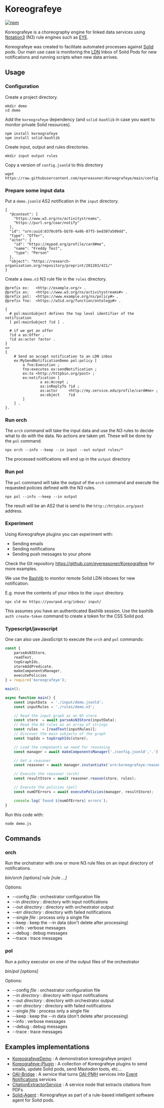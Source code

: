 # Koreografeye

[![npm](https://img.shields.io/npm/v/koreografeye)](https://www.npmjs.com/package/koreografeye)

Koreografeye is a choreography engine for linked data services using
[Notation3](https://w3c.github.io/N3/spec/) (N3) rule engines such 
as [EYE](https://github.com/eyereasoner/eye). 

Koreografeye was created to facilitate automated processes against [Solid](https://solidproject.org/TR/protocol) pods. Our main use case is monitoring the [LDN](https://www.w3.org/TR/ldn/) Inbox of Solid Pods for new notifications and running scripts when new data arrives.

## Usage

### Configuration

Create a project directory.

```
mkdir demo
cd demo
```

Add the `koreografeye` dependency (and `solid-bashlib` in case you want to monitor private Solid resources).

```
npm install koreografeye
npm install solid-bashlib
```

Create input, output and rules directories.

```
mkdir input output rules
```

Copy a version of `config.jsonld` to this directory

```
wget https://raw.githubusercontent.com/eyereasoner/Koreografeye/main/config.jsonld
```

### Prepare some input data

Put a `demo.jsonld` AS2 notification in the `input` directory.

```
{
  "@context": [
    "https://www.w3.org/ns/activitystreams",
    "https://purl.org/coar/notify"
  ],
  "id": "urn:uuid:0370c0fb-bb78-4a9b-87f5-bed307a509dd",
  "type": "Offer",
  "actor": {
    "id": "https://mypod.org/profile/card#me",
    "name": "Freddy Test",
    "type": "Person"
  },
  "object": "https://research-organisation.org/repository/preprint/201203/421/"
}
```

Create a `demo.n3` N3 rule file in the `rules` directory.

```
@prefix ex:   <http://example.org/> .
@prefix as:   <https://www.w3.org/ns/activitystreams#> .
@prefix pol:  <https://www.example.org/ns/policy#> .
@prefix fno:  <https://w3id.org/function/ontology#> .

{
  # pol:mainSubject defines the top level identifier of the notification
  [ pol:mainSubject ?id ] .
 
  # if we get an offer 
  ?id a as:Offer .
  ?id as:actor ?actor .
}
=>
{
    # Send an accept notification to an LDN inbox
    ex:MySendNotificationDemo pol:policy [
        a fno:Execution ;
        fno:executes ex:sendNotification ;
        ex:to <http://httpbin.org/post> ;
        ex:notification [
                a as:Accept ;
                as:inReplyTo ?id ;
                as:actor     <http://my.service.edu/profile/card#me> ;
                as:object    ?id
        ]
    ] .
}.
```

### Run orch

The `orch` command will take the input data and use the N3 rules to decide what to do with the data. No actions are taken yet. These will be done by the `pol` command.

```
npx orch --info --keep --in input --out output rules/*
```

The processed notifications will end up in the `output` directory

### Run pol

The `pol` command will take the output of the `orch` command and execute the requested
policies defined with the N3 rules.

```
npx pol --info --keep --in output
```

The result will be an AS2 that is send to the `http://httpbin.org/post` address.

### Experiment

Using Koreografeye plugins you can experiment with:

- Sending emails
- Sending notifications
- Sending push messages to your phone

Check the Git repository https://github.com/eyereasoner/Koreografeye for more examples.

We use the [Bashlib](https://github.com/SolidLabResearch/Bashlib) to monitor remote Solid LDN inboxes for new notification.

E.g. move the contents of your inbox to the `input` directory.

```
npx sld mv https://yourpod.org/inbox/ input/
```

This assumes you have an authenticated Bashlib session. Use the bashlib `auth create-token` command to create a token for the CSS Solid pod.

### Typescript/javascript

One can also use JavaScript to execute the `orch` and `pol` commands:

```javascript
const { 
    parseAsN3Store, 
    readText, 
    topGraphIds, 
    storeAddPredicate, 
    makeComponentsManager,
    executePolicies
} = require('koreografeye');

main();

async function main() {
    const inputData  = './input/demo.jsonld';
    const inputRules = './rules/demo.n3';

    // Read the input graph as an N3 store
    const store  = await parseAsN3Store(inputData); 
    // Read the N3 rules as an array of strings
    const rules  = [readText(inputRules)]; 
    // Discover the main subjects of the graph
    const topIds = topGraphIds(store);

    // Load the components we need for reasoning
    const manager = await makeComponentsManager('./config.jsonld','.');

    // Get a reasoner
    const reasoner = await manager.instantiate('urn:koreografeye:reasonerInstance');

    // Execute the reasoner (orch)
    const resultStore = await reasoner.reason(store, rules);

    // Execute the policies (pol)
    const numOfErrors = await executePolicies(manager, resultStore);

    console.log(`found ${numOfErrors} errors`);
}
```

Run this code with:

```
node demo.js
```

## Commands

### orch

Run the orchstrator with one or more N3 rule files on an input directory
of notifications.

*bin/orch [options] rule [rule ...]*

Options:

- --config *file* : orchestrator configuration file
- --in *directory* : directory with input notifications
- --out *directory* : directory with orchestrator output
- --err *directory* : directory with failed notifications
- --single *file* : process only a single file
- --keep : keep the --in data (don't delete after processing)
- --info : verbose messages
- --debug : debug messages
- --trace : trace messages

### pol

Run a policy executor on one of the output files of the orchestrator

*bin/pol [options]*

Options:

- --config *file* : orchestrator configuration file
- --in *directory* : directory with input notifications
- --out *directory* : directory with orchestrator output
- --err *directory* : directory with failed notifications
- --single *file* : process only a single file
- --keep : keep the --in data (don't delete after processing)
- --info : verbose messages
- --debug : debug messages
- --trace : trace messages

## Examples implementations

- [KoreografeyeDemo](https://github.com/eyereasoner/KoreografeyeDemo) : A demonstration koreografeye project
- [Koreografeye-Plugin](https://github.com/eyereasoner/Koreografeye-Plugin) : A collection of Koreografeye plugins to send emails, update Solid pods, send Mastodon toots, etc...
- [OAI-Bridge](https://github.com/MellonScholarlyCommunication/OAI-Bridge) : A service that turns [OAI-PMH](https://www.openarchives.org/pmh/) services into [Event Notifications](https://www.eventnotifications.net) services
- [CitationExtractorService](https://github.com/MellonScholarlyCommunication/CitationExtractorService) : A service node that extracts citations from PDFs
- [Solid-Agent](https://github.com/woutslabbinck/Solid-Agent) : Koreografeye as part of a rule-based intelligent software agent for Solid pods.
